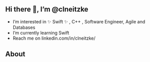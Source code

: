 ## Hi there 👋,  I’m @clneitzke 

- I’m interested in ✨ Swift ✨ , C++ , Software Engineer, Agile and Databases
- I’m currently learning Swift
- Reach me on linkedin.com/in/clneitzke/

## About



<!---
clneitzke/clneitzke is a ✨ special ✨ repository because its `README.md` (this file) appears on your GitHub profile.
You can click the Preview link to take a look at your changes.
--->
